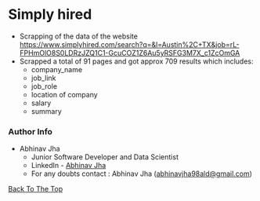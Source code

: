 # Simply hired
-   Scrapping of the data of the website https://www.simplyhired.com/search?q=&l=Austin%2C+TX&job=rL-FPHmOlO8S0LDRzJZQ1C1-GcuCOZ1Z6Au5yRSFG3M7X_c1ZcOmGA
-   Scrapped a total of 91 pages and got approx 709 results which includes:
	*  company_name
	*  job_link
	*  job_role
	*  location of company
	*  salary
	*  summary


### Author Info
- Abhinav Jha
	* Junior Software Developer and Data Scientist
	* LinkedIn - [Abhinav Jha](https://www.linkedin.com/in/abhinavjha98/)
	* For any doubts contact : Abhinav Jha (abhinavjha98ald@gmail.com)

[Back To The Top](#read-me-template)

